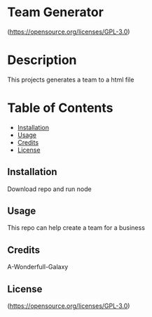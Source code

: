 
# Team Generator

(https://opensource.org/licenses/GPL-3.0)

# Description
This projects generates a team to a html file

# Table of Contents

- [Installation](#Installation)
- [Usage](#Usage)
- [Credits](#Credits)
- [License](#License)

## Installation

Download repo and run node 

## Usage

This repo can help create a team for a business

## Credits

A-Wonderfull-Galaxy

## License

(https://opensource.org/licenses/GPL-3.0)

